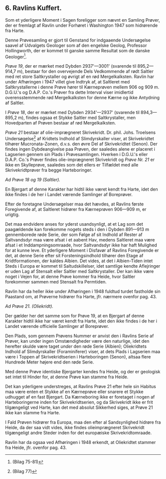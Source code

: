 ## 6. Ravlins Kuffert.

Som et yderligere Moment i Sagen foreligger som nævnt en Samling Prøver, der er fremlagt af Ravlin under Forhøret i Washington 1947 som hidrørende fra Harte.

Denne Prøvesamling er gjort til Genstand for indgaaende Undersøgelse saavel af Udvalgets Geologer som af den engelske Geolog, Professor Hollingworth, der er kommet til ganske samme Resultat som de danske Geologer[^1].

*Prøve 19*, der er mærket med Dybden 2937'—3001' (svarende til 895,2—914,7 m), bestaar for den overvejende Dels Vedkommende af rødt Saltler med ret store Saltkrystaller og øvrigt af en rød Mergelkalksten. Ravlin har under Afhøringen i 1947 villet give Indtryk af, at Saltleret med Saltkrystallerne i denne Prøve hører til Kærneprøven mellem 906 og 909 m. D.G.U.'s og D.A.P. Co.'s Prøver fra dette Interval viser imidlertid overensstemmende rød Mergelkalksten for denne Kærne og ikke Antydning af Saltler.

I *Prøve 18*, der er mærket med Dybden 2934'—2937' (svarende til 894,3—895,2 m), findes ogsaa et Stykke Saltler med Saltkrystaller, men Hovedparten af Prøven bestaar af rød Mergelkalksten.

*Prøve 21* bestaar af olie-imprægneret Skrivekridt. Dr. phil. Johs. Troelsens Undersøgelse[^2] af Kridtets Indhold af Slimdyrskaller viser, at Skrivekridtet tilhører Mucronata-Zonen, d.v.s. den øvre Del af Skrivekridtet (Senon). Der findes ingen Dybdeangivelse paa Prøven, der saaledes alene er placeret i Lagserien gennem sin Plads i Prøvesamlingen. Hverken i D.G.U.'s eller D.A.P. Co.'s Prøver findes olie-imprægneret Skrivekridt og *Prøve Nr. 21* er ikke en Skylleprøve, saaledes som det ellers er Tilfældet med alle Skrivekridtprøver fra begge Harteboringer.

*Ad Prøve 18 og 19 (Saltler).*

En Bjergart af denne Karakter har hidtil ikke været kendt fra Harte, idet den ikke findes i de her i Landet værende Samlinger af Boreprøver.

Efter de foretagne Undersøgelser maa det hævdes, at Ravlins første Foregivende af, at Saltleret hidrører fra Kærneprøven 906—909 m, er urigtig.

Det maa endvidere anses for yderst usandsynligt, at et Lag som det paagældende kan forekomme nogets steds i den i Dybden 891—913 m gennemborede røde Serie, der som Følge af sit Indhold af Rester af Saltvandsdyr maa være afsat i et aabent Hav, medens Saltleret maa være afsat i et Inddampningsomraade, hvor Saltvandsdyr ikke har haft Mulighed for at kunne leve. Et yderligere Moment i Disfavør af Ravlins Foregivende er det, at denne Serie efter sit Forsteningsindhold tilhører den Etage af Kridtformationen, der kaldes Albien. Det vides, at det i Albien-Tiden intet Steds i Europa er kommet til Saltudskillelser, idet samtlige kendte Aflejringer er uden Lag af Stensalt eller Saltler med Saltkrystaller. Der kan ikke være noget i Vejen for, at denne Prøve kommer fra Heide, hvor Saltler forekommer sammen med Stensalt fra Permtiden.

Ravlin har da heller ikke under Afhøringen i 1948 fuldtud turdet fastholde sin Paastand om, at Prøverne hidrører fra Harte, jfr. nærmere ovenfor pag. 43.

*Ad Prøve 21. (Oliekridt).*

Der gælder her det samme som for Prøve 19, at en Bjergart af denne Karakter hidtil ikke har været kendt fra Harte, idet den ikke findes i de her i Landet værende officielle Samlinger af Boreprøver.

Den Plads, som gennem Prøvens Nummer er anvist den i Ravlins Serie af Prøver, kan under ingen Omstændigheder være den naturlige, idet den herefter skulde være taget *under* den røde Serie (Albien); Oliekridtets Indhold af Slimdyrskaller (Foraminiferer) viser, at dets Plads i Lagserien maa være i Toppen af Skrivekridtserien i Harteboringen (Senon), altsaa flere Hundrede Meter højere end den røde Serie.

Med denne Prøve identiske Bjergarter kendes fra Heide, og der er geologisk set intet til Hinder for, at denne Prøve kan stamme fra Heide.

Det kan yderligere understreges, at Ravlins Prøve 21 efter hele sin Habitus maa være enten et Stykke af en Kærneprøve eller snarere et Stykke udhugget af en fast Bjergart. Da Kærneboring ikke er foretaget i nogen af Harteboringerne inden for Skrivekridtserien, og da Skrivekridt ikke er frit tilgængeligt ved Harte, kan det med absolut Sikkerhed siges, at Prøve 21 ikke kan stamme fra Harte.

I Fald Prøven hidrører fra Europa, maa den efter al Sandsynlighed hidrøre fra Heide, da der saa vidt vides, ikke findes olieimprægneret Skrivekridt tilgængeligt andre Steder inden for det europæiske Skrivekridtomraade.

Ravlin har da ogsaa ved Afhøringen i 1948 erkendt, at Oliekridtet stammer fra Heide, jfr. ovenfor pag. 43.

[^1]: (Bilag 75-81)
[^2]: (Bilag 77)